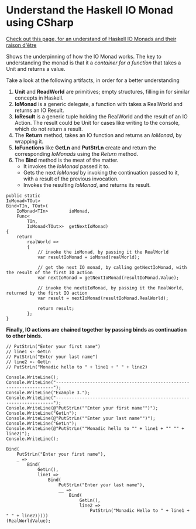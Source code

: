 # Understand the Haskell IO Monad using CSharp

[Check out this page, for an understand of Haskell IO Monads and their raison d'être](https://wiki.haskell.org/IO_inside#.27.3E.3E.3D.27_and_.27do.27_notation)

Shows the underpinning of how the IO Monad works. The key to understanding the monad is that it a *container for a function* that takes a Unit and returns a value. 

Take a look at the following artifacts, in order for a better understanding
1. **Unit** and **ReadWorld** are primitives; empty structures, filling in for similar concepts in Haskell.
2. **IoMonad** is a generic delegate, a function with takes a RealWorld and returns an IO Result.
3. **IoResult** is a generic tuple holding the RealWorld and the result of an IO Action. The result could be Unit for cases like writing to the console, which do not return a result.
4. The **Return** method, takes an IO function and returns an *IoMonad*, by wrapping it.
5. **IoFunctions** like **GetLn** and **PutStrLn** create and return the corresponding *IoMonads* using the *Return* method.
6. The **Bind** method is the meat of the matter. 
   * It invokes the *IoMonad* passed it to.
   * Gets the next *IoMonad* by invoking the continuation passed to it, with a result of the previous invocation.
   * Invokes the resulting *IoMonad*, and returns its result.

```
public static 
IoMonad<TOut>
Bind<TIn, TOut>(
    IoMonad<TIn>        ioMonad,
    Func<
        TIn, 
        IoMonad<TOut>>  getNextIoMonad)
{
    return 
        realWorld => 
        {
            // invoke the ioMonad, by passing it the RealWorld
            var resultIoMonad = ioMonad(realWorld);    

            // get the next IO monad, by calling getNextIoMonad, with the result of the first IO action
            var nextIoMonad = getNextIoMonad(resultIoMonad.Value);  

            // invoke the nextiIoMonad, by passing it the RealWorld, returned by the first IO action 
            var result = nextIoMonad(resultIoMonad.RealWorld);   

            return result;
        };
}
```

**Finally, IO actions are chained together by passing binds as continuation to other binds.**

```
// PutStrLn("Enter your first name")
// line1 <- GetLn 
// PutStrLn("Enter your last name")
// line2 <- GetLn 
// PutStrLn("Monadic hello to " + line1 + " " + line2)

Console.WriteLine();
Console.WriteLine("---------------------------------------------------------------------");
Console.WriteLine("Example 3.");
Console.WriteLine("---------------------------------------------------------------------");
Console.WriteLine(@"PutStrLn(""Enter your first name"")");
Console.WriteLine("GetLn");
Console.WriteLine(@"PutStrLn(""Enter your last name"")");
Console.WriteLine("GetLn");
Console.WriteLine(@"PutStrLn(""Monadic hello to "" + line1 + "" "" + line2)");
Console.WriteLine();

Bind(
    PutStrLn("Enter your first name"),
    _ =>
        Bind(
            GetLn(),
            line1 =>
                Bind(
                    PutStrLn("Enter your last name"),
                    __ =>
                        Bind(
                            GetLn(),
                            line2 => 
                                PutStrLn("Monadic Hello to " + line1 + " " + line2)))))
(RealWorldValue);
```
